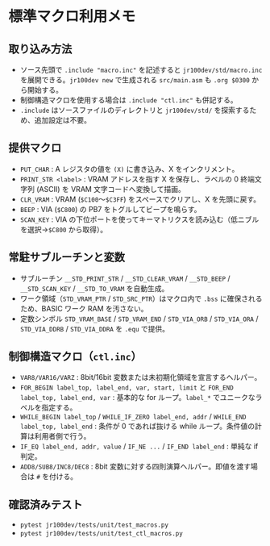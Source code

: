 # 標準マクロ利用メモ

## 取り込み方法
- ソース先頭で `.include "macro.inc"` を記述すると `jr100dev/std/macro.inc` を展開できる。`jr100dev new` で生成される `src/main.asm` も `.org $0300` から開始する。
- 制御構造マクロを使用する場合は `.include "ctl.inc"` も併記する。
- `.include` はソースファイルのディレクトリと `jr100dev/std/` を探索するため、追加設定は不要。

## 提供マクロ
- `PUT_CHAR` : A レジスタの値を `(X)` に書き込み、X をインクリメント。
- `PRINT_STR <label>` : VRAM アドレスを指す X を保存し、ラベルの 0 終端文字列 (ASCII) を VRAM 文字コードへ変換して描画。
- `CLR_VRAM` : VRAM (`$C100`〜`$C3FF`) をスペースでクリアし、X を先頭に戻す。
- `BEEP` : VIA (`$C800`) の PB7 をトグルしてビープを鳴らす。
- `SCAN_KEY` : VIA の下位ポートを使ってキーマトリクスを読み込む（低ニブルを選択→`$C800` から取得）。

## 常駐サブルーチンと変数
- サブルーチン `__STD_PRINT_STR` / `__STD_CLEAR_VRAM` / `__STD_BEEP` / `__STD_SCAN_KEY` / `__STD_TO_VRAM` を自動生成。
- ワーク領域（`STD_VRAM_PTR` / `STD_SRC_PTR`）はマクロ内で `.bss` に確保されるため、BASIC ワーク RAM を汚さない。
- 定数シンボル `STD_VRAM_BASE` / `STD_VRAM_END` / `STD_VIA_ORB` / `STD_VIA_ORA` / `STD_VIA_DDRB` / `STD_VIA_DDRA` を `.equ` で提供。

## 制御構造マクロ（`ctl.inc`）
- `VAR8/VAR16/VARZ` : 8bit/16bit 変数または未初期化領域を宣言するヘルパー。
- `FOR_BEGIN label_top, label_end, var, start, limit` と `FOR_END label_top, label_end, var` : 基本的な for ループ。`label_*` でユニークなラベルを指定する。
- `WHILE_BEGIN label_top` / `WHILE_IF_ZERO label_end, addr` / `WHILE_END label_top, label_end` : 条件が 0 であれば抜ける while ループ。条件値の計算は利用者側で行う。
- `IF_EQ label_end, addr, value` / `IF_NE ...` / `IF_END label_end` : 単純な if 判定。
- `ADD8/SUB8/INC8/DEC8` : 8bit 変数に対する四則演算ヘルパー。即値を渡す場合は `#` を付ける。

## 確認済みテスト
- `pytest jr100dev/tests/unit/test_macros.py`
- `pytest jr100dev/tests/unit/test_ctl_macros.py`
